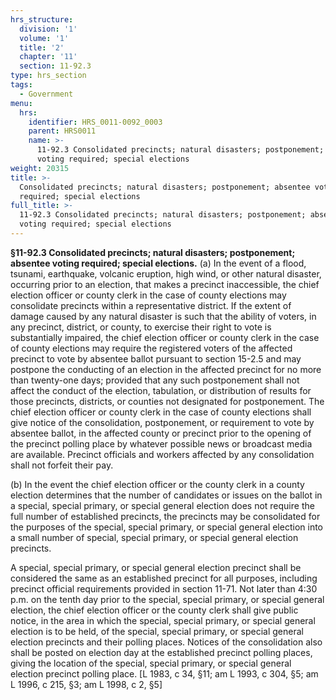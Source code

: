 ```yaml
---
hrs_structure:
  division: '1'
  volume: '1'
  title: '2'
  chapter: '11'
  section: 11-92.3
type: hrs_section
tags:
  - Government
menu:
  hrs:
    identifier: HRS_0011-0092_0003
    parent: HRS0011
    name: >-
      11-92.3 Consolidated precincts; natural disasters; postponement; absentee
      voting required; special elections
weight: 20315
title: >-
  Consolidated precincts; natural disasters; postponement; absentee voting
  required; special elections
full_title: >-
  11-92.3 Consolidated precincts; natural disasters; postponement; absentee
  voting required; special elections
---
```

**§11-92.3 Consolidated precincts; natural disasters; postponement; absentee voting required; special elections.** (a) In the event of a flood, tsunami, earthquake, volcanic eruption, high wind, or other natural disaster, occurring prior to an election, that makes a precinct inaccessible, the chief election officer or county clerk in the case of county elections may consolidate precincts within a representative district. If the extent of damage caused by any natural disaster is such that the ability of voters, in any precinct, district, or county, to exercise their right to vote is substantially impaired, the chief election officer or county clerk in the case of county elections may require the registered voters of the affected precinct to vote by absentee ballot pursuant to section 15-2.5 and may postpone the conducting of an election in the affected precinct for no more than twenty-one days; provided that any such postponement shall not affect the conduct of the election, tabulation, or distribution of results for those precincts, districts, or counties not designated for postponement. The chief election officer or county clerk in the case of county elections shall give notice of the consolidation, postponement, or requirement to vote by absentee ballot, in the affected county or precinct prior to the opening of the precinct polling place by whatever possible news or broadcast media are available. Precinct officials and workers affected by any consolidation shall not forfeit their pay.

(b) In the event the chief election officer or the county clerk in a county election determines that the number of candidates or issues on the ballot in a special, special primary, or special general election does not require the full number of established precincts, the precincts may be consolidated for the purposes of the special, special primary, or special general election into a small number of special, special primary, or special general election precincts.

A special, special primary, or special general election precinct shall be considered the same as an established precinct for all purposes, including precinct official requirements provided in section 11-71\. Not later than 4:30 p.m. on the tenth day prior to the special, special primary, or special general election, the chief election officer or the county clerk shall give public notice, in the area in which the special, special primary, or special general election is to be held, of the special, special primary, or special general election precincts and their polling places. Notices of the consolidation also shall be posted on election day at the established precinct polling places, giving the location of the special, special primary, or special general election precinct polling place. [L 1983, c 34, §11; am L 1993, c 304, §5; am L 1996, c 215, §3; am L 1998, c 2, §5]